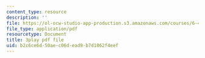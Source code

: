 ```yaml
---
content_type: resource
description: ''
file: https://ol-ocw-studio-app-production.s3.amazonaws.com/courses/6-451-principles-of-digital-communication-ii-spring-2005/b2c6ce6d50aec06dead9b7d1862f4eef_SV08nmxzdAU.pdf
file_type: application/pdf
resourcetype: Document
title: 3play pdf file
uid: b2c6ce6d-50ae-c06d-ead9-b7d1862f4eef
---
```

